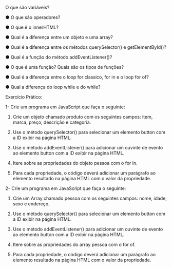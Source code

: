 O que são variáveis?

● O que são operadores?

● O que é o innerHTML?

● Qual é a diferença entre um objeto e uma array?

● Qual é a diferença entre os métodos querySelector() e getElementById()?

● Qual é a função do método addEventListener()?

● O que é uma função? Quais são os tipos de funções?

● Qual é a diferença entre o loop for classico, for in e o loop for of?

● Qual a diferença do loop while e do while?

Exercício Prático:

1- Crie um programa em JavaScript que faça o seguinte:

1. Crie um objeto chamado produto com os seguintes campos: item, marca, preço, descrição e categoria.

2. Use o método querySelector() para selecionar um elemento button com a ID exibir na página HTML.

3. Use o método addEventListener() para adicionar um ouvinte de evento ao elemento button com a ID exibir na página HTML.

4. Itere sobre as propriedades do objeto pessoa com o for in.

5. Para cada propriedade, o código deverá adicionar um parágrafo ao elemento resultado na página HTML com o valor da propriedade.

2- Crie um programa em JavaScript que faça o seguinte:

1. Crie um Array chamado pessoa com os seguintes campos: nome, idade, sexo e endereço.

2. Use o método querySelector() para selecionar um elemento button com a ID exibir na página HTML.

3. Use o método addEventListener() para adicionar um ouvinte de evento ao elemento button com a ID exibir na página HTML.

4. Itere sobre as propriedades do array pessoa com o for of.

5. Para cada propriedade, o código deverá adicionar um parágrafo ao elemento resultado na página HTML com o valor da propriedade.
